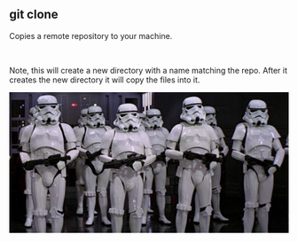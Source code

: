 ##  git clone

Copies a remote repository to your machine.

<br>

Note, this will create a new directory with a name matching the repo. After it creates the new directory it will copy the files into it.

![alt text](images/clones.jpg)